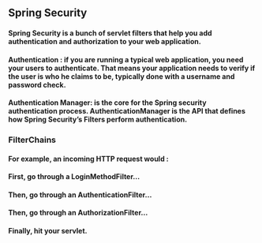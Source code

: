 ## Spring Security

#### Spring Security is a bunch of servlet filters that help you add authentication and authorization to your web application.

#### Authentication : if you are running a typical web application, you need your users to authenticate. That means your application needs to verify if the user is who he claims to be, typically done with a username and password check.

#### Authentication Manager: is the core for the Spring security authentication process. AuthenticationManager is the API that defines how Spring Security’s Filters perform authentication.

### FilterChains

#### For example, an incoming HTTP request would : ​

#### First, go through a LoginMethodFilter…​

#### Then, go through an AuthenticationFilter…​

#### Then, go through an AuthorizationFilter…​

#### Finally, hit your servlet.
